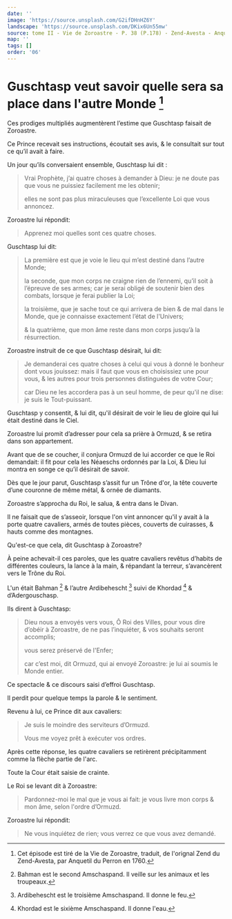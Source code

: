 ```yaml
---
date: ''
image: 'https://source.unsplash.com/G2ifDHnHZ6Y'
landscape: 'https://source.unsplash.com/DKix6Un55mw'
source: tome II - Vie de Zoroastre - P. 38 (P.178) - Zend-Avesta - Anquetil du Perron
map: ''
tags: []
order: '06'
---
```


# Guschtasp veut savoir quelle sera sa place dans l'autre Monde [^1]

Ces prodiges multipliés augmentèrent l’estime que Guschtasp faisait de Zoroastre.

Ce Prince recevait ses instructions, écoutait ses avis, & le consultait sur tout ce qu’il avait à faire.

Un jour qu’ils conversaient ensemble, Guschtasp lui dit :

> Vrai Prophète, j’ai quatre choses à demander à Dieu: je ne doute pas que vous ne puissiez facilement me les obtenir;
>
> elles ne sont pas plus miraculeuses que l’excellente Loi que vous annoncez.

Zoroastre lui répondit:

> Apprenez moi quelles sont ces quatre choses.

Guschtasp lui dit:

> La première est que je voie le lieu qui m’est destiné dans l’autre Monde;
>
> la seconde, que mon corps ne craigne rien de l’ennemi, qu’il soit à l’épreuve de ses armes; car je serai obligé de soutenir bien des combats, lorsque je ferai publier la Loi;
>
> la troisième, que je sache tout ce qui arrivera de bien & de mal dans le Monde, que je connaisse exactement l’état de l'Univers;
>
> & la quatrième, que mon âme reste dans mon corps jusqu’à la résurrection.

Zoroastre instruit de ce que Guschtasp désirait, lui dit:

> Je demanderai ces quatre choses à celui qui vous à donné le bonheur dont vous jouissez: mais il faut que vous en choisissiez une pour vous, & les autres pour trois personnes distinguées de votre Cour;
>
> car Dieu ne les accordera pas à un seul homme, de peur qu'il ne dise: je suis le Tout-puissant.

Guschtasp y consentit, & lui dit, qu'il désirait de voir le lieu de gloire qui lui était destiné dans le Ciel.

Zoroastre lui promit d’adresser pour cela sa prière à Ormuzd, & se retira dans son appartement.

Avant que de se coucher, il conjura Ormuzd de lui accorder ce que le Roi demandait: il fit pour cela les Néaeschs ordonnés par la Loi, & Dieu lui montra en songe ce qu’il désirait de savoir.

Dès que le jour parut, Guschtasp s’assit fur un Trône d'or, la tête couverte d’une couronne de même métal, & ornée de diamants.

Zoroastre s’approcha du Roi, le salua, & entra dans le Divan.

Il ne faisait que de s’asseoir, lorsque l'on vint annoncer qu'il y avait à la porte quatre cavaliers, armés de toutes pièces, couverts de cuirasses, & hauts comme des montagnes.

Qu'est-ce que cela, dit Guschtasp à Zoroastre?

À peine achevait-il ces paroles, que les quatre cavaliers revêtus d’habits de différentes couleurs, la lance à la main, & répandant la terreur, s’avancèrent vers le Trône du Roi.

L'un était Bahman [^2] & l’autre Ardibehescht [^3] suivi de Khordad [^4] & d’Adergouschasp.

Ils dirent à Guschtasp:

> Dieu nous a envoyés vers vous, Ô Roi des Villes, pour vous dire d’obéir à Zoroastre, de ne pas l’inquiéter, & vos souhaits seront accomplis;
>
> vous serez préservé de l'Enfer;
>
> car c’est moi, dit Ormuzd, qui ai envoyé Zoroastre: je lui ai soumis le Monde entier.

Ce spectacle & ce discours saisi d’effroi Guschtasp.

Il perdit pour quelque temps la parole & le sentiment.

Revenu à lui, ce Prince dit aux cavaliers:

> Je suis le moindre des serviteurs d’Ormuzd.
>
> Vous me voyez prêt à exécuter vos ordres.

Après cette réponse, les quatre cavaliers se retirèrent précipitamment comme la flèche partie de l'arc.

Toute la Cour était saisie de crainte.

Le Roi se levant dit à Zoroastre:

> Pardonnez-moi le mal que je vous ai fait: je vous livre mon corps & mon âme, selon l'ordre d’Ormuzd.

Zoroastre lui répondit:

> Ne vous inquiétez de rien; vous verrez ce que vous avez demandé.

[^1]: Cet épisode est tiré de la Vie de Zoroastre, traduit, de l'orignal Zend du Zend-Avesta, par Anquetil du Perron en 1760.
[^2]: Bahman est le second Amschaspand. Il veille sur les animaux et les troupeaux.
[^3]: Ardibehescht est le troisième Amschaspand. Il donne le feu.
[^4]: Khordad est le sixième Amschaspand. Il donne l'eau.
